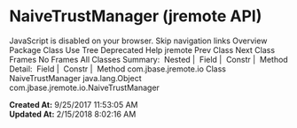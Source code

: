 # NaiveTrustManager (jremote   API)

JavaScript is disabled on your browser. Skip navigation links Overview Package Class Use Tree Deprecated Help jremote Prev Class Next Class Frames No Frames All Classes Summary:  Nested |  Field |  Constr |  Method Detail:  Field |  Constr |  Method com.jbase.jremote.io Class NaiveTrustManager java.lang.Object com.jbase.jremote.io.NaiveTrustManager   

**Created At:** 9/25/2017 11:53:05 AM  
**Updated At:** 2/15/2018 8:02:16 AM  

